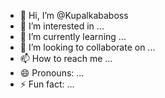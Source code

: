 - 👋 Hi, I’m @Kupalkababoss
- 👀 I’m interested in ...
- 🌱 I’m currently learning ...
- 💞️ I’m looking to collaborate on ...
- 📫 How to reach me ...
- 😄 Pronouns: ...
- ⚡ Fun fact: ...

<!---
Kupalkababoss/Kupalkababoss is a ✨ special ✨ repository because its `README.md` (this file) appears on your GitHub profile.
You can click the Preview link to take a look at your changes.
--->
